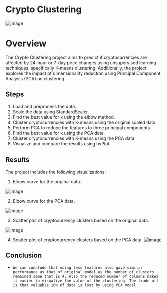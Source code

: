 # Crypto Clustering


![image](https://github.com/NTHub23/CryptoClustering/assets/138403390/4e6b061c-fda5-4568-890d-8389e7b7f3ae)


# Overview

The Crypto Clustering project aims to predict if cryptocurrencies are affected by 24-hour or 7-day price changes using unsupervised learning techniques, specifically K-means clustering. Additionally, the project explores the impact of dimensionality reduction using Principal Component Analysis (PCA) on clustering.

## Steps

1. Load and preprocess the data.
2. Scale the data using StandardScaler.
3. Find the best value for k using the elbow method.
4. Cluster cryptocurrencies with K-means using the original scaled data.
5. Perform PCA to reduce the features to three principal components.
6. Find the best value for k using the PCA data.
7. Cluster cryptocurrencies with K-means using the PCA data.
8. Visualize and compare the results using hvPlot.

## Results

The project includes the following visualizations:

1. Elbow curve for the original data.

![image](https://github.com/NTHub23/CryptoClustering/assets/138403390/4cb6d873-1143-42b0-bb51-66e6b29ec4c2)


2. Elbow curve for the PCA data.

![image](https://github.com/NTHub23/CryptoClustering/assets/138403390/7fc7279d-cc57-45c1-a052-158f5b6b437d)


3. Scatter plot of cryptocurrency clusters based on the original data.

![image](https://github.com/NTHub23/CryptoClustering/assets/138403390/7dd44c39-06fe-48cb-8555-32f3d62e355e)


4. Scatter plot of cryptocurrency clusters based on the PCA data.
![image](https://github.com/NTHub23/CryptoClustering/assets/138403390/2f10616c-9195-4497-9b75-917ef31ababe)


## Conclusion


* `We can conclude that using less features also gave similar performance as that of original model as the number of clusters remained same that is 4. Also the reduced number of columns makes it easier to visualize the value of the clustering. The trade off is that valuable 10% of data is lost by using PCA model.`
